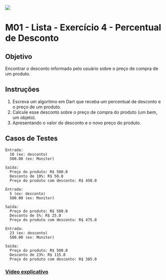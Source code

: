 ﻿![](https://i.imgur.com/xG74tOh.png)

# M01 - Lista - Exercício 4 - Percentual de Desconto

## Objetivo

Encontrar o desconto informado pelo usuário sobre o preço de compra de um produto.

## Instruções

1. Escreva um algoritmo em Dart que receba um percentual de desconto e o preço de um produto.
3. Calcule esse desconto sobre o preço de compra do produto (um bem, um objeto).
4. Apresentando o valor do desconto e o novo preço do produto.

## Casos de Testes

```
Entrada:
  10 (ex: desconto)
  500.00 (ex: Monitor)

Saída:
  Preço do produto: R$ 500.0
  Desconto de 10%: R$ 50.0
  Preço do produto com desconto: R$ 450.0
```
	
```
Entrada:
  5 (ex: desconto)
  500.00 (ex: Monitor)

Saída:
  Preço do produto: R$ 500.0
  Desconto de 5%: R$ 25.0
  Preço do produto com desconto: R$ 475.0
```
	
```
Entrada:
  23 (ex: desconto)
  500.00 (ex: Monitor)

Saída:
  Preço do produto: R$ 500.0
  Desconto de 23%: R$ 115.0
  Preço do produto com desconto: R$ 385.0
```

### [Vídeo explicativo](https://drive.google.com/file/d/1YGo6lHiO7_XrrGptJLH31gGCqAAjUsk5/view?usp=sharing)
